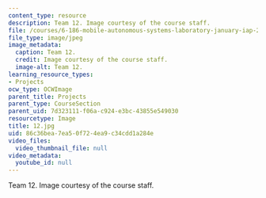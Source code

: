 ```yaml
---
content_type: resource
description: Team 12. Image courtesy of the course staff.
file: /courses/6-186-mobile-autonomous-systems-laboratory-january-iap-2005/86c36bea7ea50f724ea9c34cdd1a284e_12.jpg
file_type: image/jpeg
image_metadata:
  caption: Team 12.
  credit: Image courtesy of the course staff.
  image-alt: Team 12.
learning_resource_types:
- Projects
ocw_type: OCWImage
parent_title: Projects
parent_type: CourseSection
parent_uid: 7d323111-f06a-c924-e3bc-43855e549030
resourcetype: Image
title: 12.jpg
uid: 86c36bea-7ea5-0f72-4ea9-c34cdd1a284e
video_files:
  video_thumbnail_file: null
video_metadata:
  youtube_id: null
---
```

Team 12. Image courtesy of the course staff.

